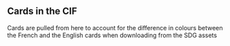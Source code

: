 ## Cards in the CIF

Cards are pulled from here to account for the difference in colours between the French and the English cards when downloading from the SDG assets 

